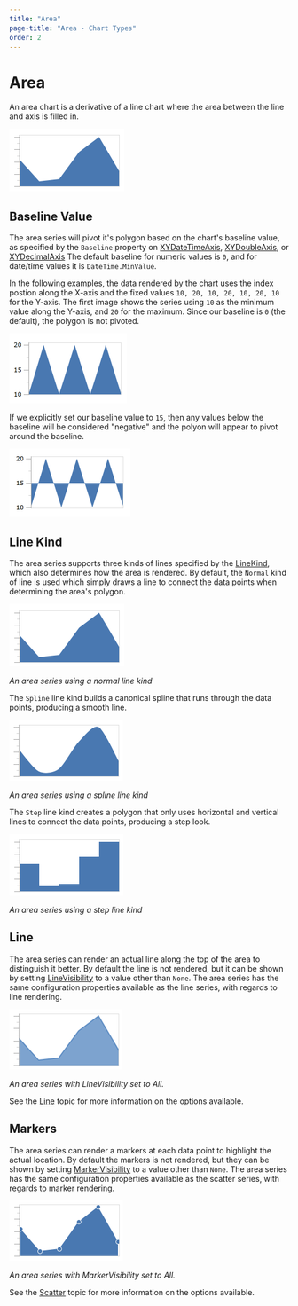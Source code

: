 ```yaml
---
title: "Area"
page-title: "Area - Chart Types"
order: 2
---
```

# Area

An area chart is a derivative of a line chart where the area between the line and axis is filled in.

![Screenshot](../images/chart-types-area1.png)

## Baseline Value

The area series will pivot it's polygon based on the chart's baseline value, as specified by the `Baseline` property on [XYDateTimeAxis](xref:@ActiproUIRoot.Controls.Charts.XYDateTimeAxis), [XYDoubleAxis](xref:@ActiproUIRoot.Controls.Charts.XYDoubleAxis), or [XYDecimalAxis](xref:@ActiproUIRoot.Controls.Charts.XYDecimalAxis) The default baseline for numeric values is `0`, and for date/time values it is `DateTime.MinValue`.

In the following examples, the data rendered by the chart uses the index postion along the X-axis and the fixed values `10, 20, 10, 20, 10, 20, 10` for the Y-axis.  The first image shows the series using `10` as the minimum value along the Y-axis, and `20` for the maximum.  Since our baseline is `0` (the default), the polygon is not pivoted.

![Screenshot](../images/chart-types-area2.png)

If we explicitly set our baseline value to `15`, then any values below the baseline will be considered "negative" and the polyon will appear to pivot around the baseline.

![Screenshot](../images/chart-types-area3.png)

## Line Kind

The area series supports three kinds of lines specified by the [LineKind](xref:@ActiproUIRoot.Controls.Charts.Primitives.LineSeriesBase.LineKind), which also determines how the area is rendered.  By default, the `Normal` kind of line is used which simply draws a line to connect the data points when determining the area's polygon.

![Screenshot](../images/chart-types-area4.png)

*An area series using a normal line kind*

The `Spline` line kind builds a canonical spline that runs through the data points, producing a smooth line.

![Screenshot](../images/chart-types-area5.png)

*An area series using a spline line kind*

The `Step` line kind creates a polygon that only uses horizontal and vertical lines to connect the data points, producing a step look.

![Screenshot](../images/chart-types-area6.png)

*An area series using a step line kind*

## Line

The area series can render an actual line along the top of the area to distinguish it better.  By default the line is not rendered, but it can be shown by setting [LineVisibility](xref:@ActiproUIRoot.Controls.Charts.AreaSeries.LineVisibility) to a value other than `None`.  The area series has the same configuration properties available as the line series, with regards to line rendering.

![Screenshot](../images/chart-types-area7.png)

*An area series with LineVisibility set to All.*

See the [Line](line.md) topic for more information on the options available.

## Markers

The area series can render a markers at each data point to highlight the actual location.  By default the markers is not rendered, but they can be shown by setting [MarkerVisibility](xref:@ActiproUIRoot.Controls.Charts.Primitives.LineSeriesBase.MarkerVisibility) to a value other than `None`.  The area series has the same configuration properties available as the scatter series, with regards to marker rendering.

![Screenshot](../images/chart-types-area8.png)

*An area series with MarkerVisibility set to All.*

See the [Scatter](scatter.md) topic for more information on the options available.
